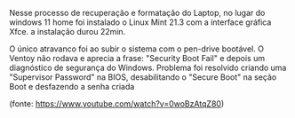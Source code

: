 Nesse processo de recuperação e formatação do Laptop, no lugar do windows 11 home foi instalado o Linux Mint 21.3 com a interface gráfica Xfce. a instalação durou 22min.

O único atravanco foi ao subir o sistema com o pen-drive bootável. O Ventoy não rodava e aprecia a frase: "Security Boot Fail" e depois um diagnóstico de segurança do Windows. Problema foi resolvido criando uma "Supervisor Password" na BIOS, desabilitando o "Secure Boot" na seção Boot e desfazendo a senha criada

(fonte: https://www.youtube.com/watch?v=0woBzAtqZ80)
